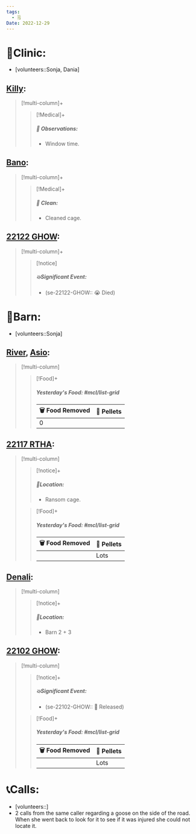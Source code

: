```yaml
---
tags:
  - 🗒️
Date: 2022-12-29
---
```


# 🏥Clinic:
- [volunteers::Sonja, Dania]

## [Killy](../RARE%20Birds/Ed%20Birds/Killy.md):
> [!multi-column]+
>
>> [!Medical]+
>> ##### 🔭 Observations:
>> - Window time.

## [Bano](../RARE%20Birds/Ed%20Birds/Bano.md):
> [!multi-column]+
>
>
>> [!Medical]+
>>##### 🫧 Clean:
>> - Cleaned cage.

## [22122 GHOW](../RARE%20Birds/22122%20GHOW.md):
> [!multi-column]+
>
>> [!notice]
>> ##### 💥Significant Event:
>> - (se-22122-GHOW:: 😭 Died)
>>

# 🏡Barn:
- [volunteers::Sonja]

## [River](../RARE%20Birds/Ed%20Birds/River.md), [Asio](../RARE%20Birds/Ed%20Birds/Asio.md):
> [!multi-column]
>
>> [!Food]+
>> ##### Yesterday's Food: #mcl/list-grid
>> |🗑️ Food Removed| 💩 Pellets
>> |---|---|
>>|0|

## [22117 RTHA](../RARE%20Birds/22117%20RTHA.md):
> [!multi-column]
>
>> [!notice]+
>> ##### 📍Location:
>>- Ransom cage.
>
>> [!Food]+
>> ##### Yesterday's Food: #mcl/list-grid
>> |🗑️ Food Removed| 💩 Pellets
>> |---|---|
>>||Lots

## [Denali](../RARE%20Birds/Ed%20Birds/Denali.md):
> [!multi-column]
>
>> [!notice]+
>> ##### 📍Location:
>>- Barn 2 + 3

## [22102 GHOW](../RARE%20Birds/22102%20GHOW.md):
> [!multi-column]
>
>> [!notice]+
>> ##### 💥Significant Event:
>>- (se-22102-GHOW:: 🥳 Released)
>
>> [!Food]+
>> ##### Yesterday's Food: #mcl/list-grid
>> |🗑️ Food Removed| 💩 Pellets
>> |---|---|
>>||Lots

# 📞Calls:
- [volunteers::]
- 2 calls from the same caller regarding a goose on the side of the road.  When she went back to look for it to see if it was injured she could not locate it.